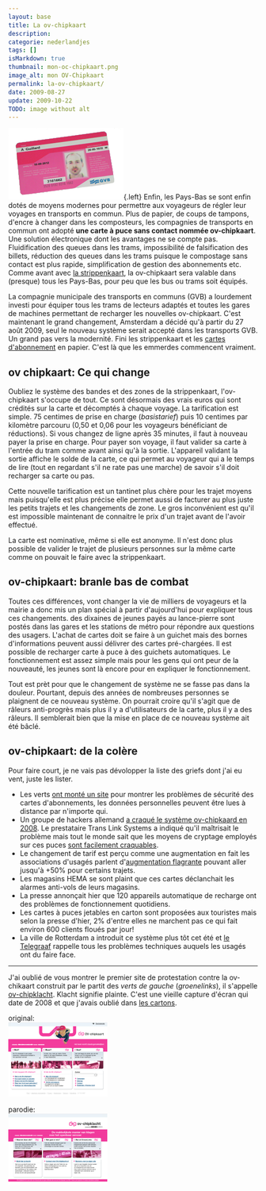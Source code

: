 ```yaml
---
layout: base
title: La ov-chipkaart
description: 
categorie: nederlandjes
tags: []
isMarkdown: true
thumbnail: mon-oc-chipkaart.png
image_alt: mon OV-Chipkaart
permalink: la-ov-chipkaart/
date: 2009-08-27
update: 2009-10-22
TODO: image without alt
---
```




![mon OV-Chipkaart](mon-oc-chipkaart.png){.left}
Enfin, les Pays-Bas se sont enfin dotés de moyens modernes pour permettre aux voyageurs de régler leur voyages en transports en commun. Plus de papier, de coups de tampons, d'encre à changer dans les composteurs, les compagnies de transports en commun ont adopté **une carte à puce sans contact nommée ov-chipkaart**. Une solution électronique dont les avantages ne se compte pas. Fluidification des queues dans les trams, impossibilité de falsification des billets, réduction des queues dans les trams puisque le compostage sans contact est plus rapide, simplification de gestion des abonnements etc. Comme avant avec [la strippenkaart](/la-strippenkaart), la ov-chipkaart sera valable dans (presque) tous les Pays-Bas, pour peu que les bus ou trams soit équipés.

La compagnie municipale des transports en communs (GVB) a lourdement investi pour équiper tous les trams de lecteurs adaptés et toutes les gares de machines permettant de recharger les nouvelles ov-chipkaart. C'est maintenant le grand changement, Amsterdam a décidé qu'à partir du 27 août 2009, seul le nouveau système serait accepté dans les transports GVB. Un grand pas vers la modernité. Fini les strippenkaart et les [cartes d'abonnement](/ma-carte-pas-orange) en papier. C'est là que les emmerdes commencent vraiment.

## ov chipkaart: Ce qui change
Oubliez le système des bandes et des zones de la strippenkaart, l'ov-chipkaart s'occupe de tout. Ce sont désormais des vrais euros qui sont crédités sur la carte et décomptés à chaque voyage. La tarification est simple. 75 centimes de prise en charge (*basistarief*) puis 10 centimes par kilomètre parcouru (0,50 et 0,06 pour les voyageurs bénéficiant de réductions). Si vous changez de ligne après 35 minutes, il faut à nouveau payer la prise en charge. Pour payer son voyage, il faut valider sa carte à l'entrée du tram comme avant ainsi qu'à la sortie. L'appareil validant la sortie affiche le solde de la carte, ce qui permet au voyageur qui a le temps de lire (tout en regardant s'il ne rate pas une marche) de savoir s'il doit recharger sa carte ou pas. 

Cette nouvelle tarification est un tantinet plus chère pour les trajet moyens mais puisqu'elle est plus précise elle permet aussi de facturer au plus juste les petits trajets et les changements de zone. Le gros inconvénient est qu'il est impossible maintenant de connaitre le prix d'un trajet avant de l'avoir effectué.

La carte est nominative, même si elle est anonyme. Il n'est donc plus possible de valider le trajet de plusieurs personnes sur la même carte comme on pouvait le faire avec la strippenkaart.

## ov-chipkaart: branle bas de combat
Toutes ces différences, vont changer la vie de milliers de voyageurs et la mairie a donc mis un plan spécial à partir d'aujourd'hui pour expliquer tous ces changements. des dixaines de jeunes payés au lance-pierre sont postés dans las gares et les stations de métro pour répondre aux questions des usagers. L'achat de cartes doit se faire à un guichet mais des bornes d'informations peuvent aussi délivrer des cartes pré-chargées. Il est  possible de recharger carte à puce à des guichets automatiques. Le fonctionnement est assez simple mais pour les gens qui ont peur de la nouveauté, les jeunes sont là encore pour en expliquer le fonctionnement. 

Tout est prèt pour que le changement de système ne se fasse pas dans la douleur. Pourtant, depuis des années de nombreuses personnes se plaignent de ce nouveau système. On pourrait croire qu'il s'agit que de râleurs anti-progrès mais plus il y a d'utilisateurs de la carte, plus il y a des râleurs. Il semblerait bien que la mise en place de ce nouveau système ait été bâclé.

## ov-chipkaart: de la colère
Pour faire court, je ne vais pas dévolopper la liste des griefs dont j'ai eu vent, juste les lister.

* Les verts [ont monté un site](http://www.ov-chipklacht.nl/) pour montrer les problèmes de sécurité des cartes d'abonnements, les données personnelles peuvent être lues à distance par n'importe qui.
* Un groupe de hackers allemand [a craqué le système ov-chipkaard en 2008](http://www.ad.nl/binnenland/article1949659.ece). Le prestataire Trans Link Systems a indiqué qu'il maîtrisait le problème mais tout le monde sait que les moyens de cryptage employés sur ces puces [sont facilement craquables](http://events.ccc.de/congress/2007/Fahrplan/events/2378.en.html).
* Le changement de tarif est perçu comme une augmentation en fait les associations d'usagés parlent d'[augmentation flagrante](http://nieuws.uilenstede.nl/2008/04/24/ov-chipkaart-veel-duurder-dan-strippenkaart/) pouvant aller jusqu'à +50% pour certains trajets.
* Les magasins HEMA se sont plaint que ces cartes déclanchait les alarmes anti-vols de leurs magasins.
* La presse annonçait hier que 120 appareils automatique de recharge ont des problèmes de fonctionnement quotidiens.
* Les cartes à puces jetables en carton sont proposées aux touristes mais selon la presse d'hier, 2% d'entre elles ne marchent pas ce qui fait environ 600 clients floués par jour!
* La ville de Rotterdam a introduit ce système plus tôt cet été et [le Telegraaf](http://www.telegraaf.nl/video/binnenland/article4700657.ece) rappelle tous les problèmes techniques auquels les usagés ont du faire face.

----

J'ai oublié de vous montrer le premier site de protestation contre la ov-chikaart construit par le partit des *verts de gauche* (*groenelinks*), il s'appelle [ov-chipklacht](http://www.ov-chipklacht.nl/). Klacht signifie plainte. C'est une vieille capture d'écran qui date de 2008 et que j'avais oublié dans [les cartons](/demenagement-en-photos).

<div class="flex justify-center">
  <div class="m-1 text-center">

original:  
[![capture d'écran ov-chipkaart](ov-schipkaart-s.png)](ov-chipklacht-847w.png)

  </div>

  <div class="m-1 text-center">

parodie:  
[![capture d'écran ov-chipklacht](ov-chipklacht-s.png)](ov-chipklacht-847w.png)

  </div>
</div>

<!-- post notes:
http://nieuws.uilenstede.nl/2008/04/24/ov-chipkaart-veel-duurder-dan-strippenkaart/
--->
